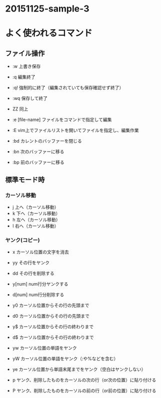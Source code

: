 # 20151125-sample-3
# よく使われるコマンド
## ファイル操作

- :w    上書き保存
- :q    編集終了
- :q!   強制的に終了（編集されていても保存確認せず終了）
- :wq   保存して終了
- ZZ    同上

- :e [file-name]   ファイルをコマンドで指定して編集
- :E               vim上でファイルリストを開いてファイルを指定し、編集作業

- :bd   カレントのバッファーを閉じる
- :bn   次のバッファーに移る
- :bp   前のバッファーに移る
 
## 標準モード時
### カーソル移動  
- j   上へ（カーソル移動）
- k   下へ（カーソル移動）
- h   左へ（カーソル移動）
- l   右へ（カーソル移動）

### ヤンク(コピー)
- x   カーソル位置の文字を消去
- yy  その行をヤンク
- dd  その行を削除する
- y[num] num行分ヤンクする
- d[num] num行分削除する
- y0  カーソル位置からその行の先頭まで
- d0  カーソル位置からその行の先頭まで
- y$  カーソル位置からその行の終わりまで
- d$  カーソル位置からその行の終わりまで
- yw  カーソル位置の単語をヤンク
- yW  カーソル位置の単語をヤンク（:や%などを含む）
- ye  カーソル位置から単語末尾までをヤンク（空白はヤンクしない）

- p   ヤンク、削除したものをカーソルの次の行（or次の位置）に貼り付ける
- P   ヤンク、削除したものをカーソルの前の行（or前の位置）に貼り付ける

